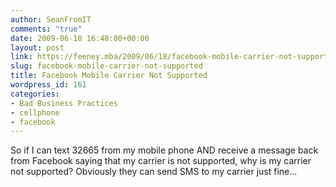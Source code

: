 ```yaml
---
author: SeanFromIT
comments: "true"
date: 2009-06-18 16:48:00+00:00
layout: post
link: https://feeney.mba/2009/06/18/facebook-mobile-carrier-not-supported/
slug: facebook-mobile-carrier-not-supported
title: Facebook Mobile Carrier Not Supported
wordpress_id: 161
categories:
- Bad Business Practices
- cellphone
- facebook
---
```


So if I can text 32665 from my mobile phone AND receive a message back from Facebook saying that my carrier is not supported, why is my carrier not supported? Obviously they can send SMS to my carrier just fine...
